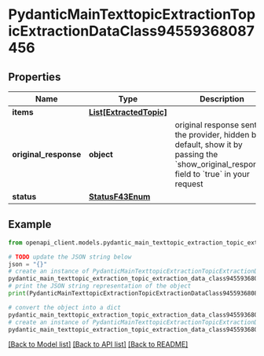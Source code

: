 # PydanticMainTexttopicExtractionTopicExtractionDataClass94559368087456


## Properties

Name | Type | Description | Notes
------------ | ------------- | ------------- | -------------
**items** | [**List[ExtractedTopic]**](ExtractedTopic.md) |  | [optional] 
**original_response** | **object** | original response sent by the provider, hidden by default, show it by passing the &#x60;show_original_response&#x60; field to &#x60;true&#x60; in your request | [optional] 
**status** | [**StatusF43Enum**](StatusF43Enum.md) |  | 

## Example

```python
from openapi_client.models.pydantic_main_texttopic_extraction_topic_extraction_data_class94559368087456 import PydanticMainTexttopicExtractionTopicExtractionDataClass94559368087456

# TODO update the JSON string below
json = "{}"
# create an instance of PydanticMainTexttopicExtractionTopicExtractionDataClass94559368087456 from a JSON string
pydantic_main_texttopic_extraction_topic_extraction_data_class94559368087456_instance = PydanticMainTexttopicExtractionTopicExtractionDataClass94559368087456.from_json(json)
# print the JSON string representation of the object
print(PydanticMainTexttopicExtractionTopicExtractionDataClass94559368087456.to_json())

# convert the object into a dict
pydantic_main_texttopic_extraction_topic_extraction_data_class94559368087456_dict = pydantic_main_texttopic_extraction_topic_extraction_data_class94559368087456_instance.to_dict()
# create an instance of PydanticMainTexttopicExtractionTopicExtractionDataClass94559368087456 from a dict
pydantic_main_texttopic_extraction_topic_extraction_data_class94559368087456_form_dict = pydantic_main_texttopic_extraction_topic_extraction_data_class94559368087456.from_dict(pydantic_main_texttopic_extraction_topic_extraction_data_class94559368087456_dict)
```
[[Back to Model list]](../README.md#documentation-for-models) [[Back to API list]](../README.md#documentation-for-api-endpoints) [[Back to README]](../README.md)



